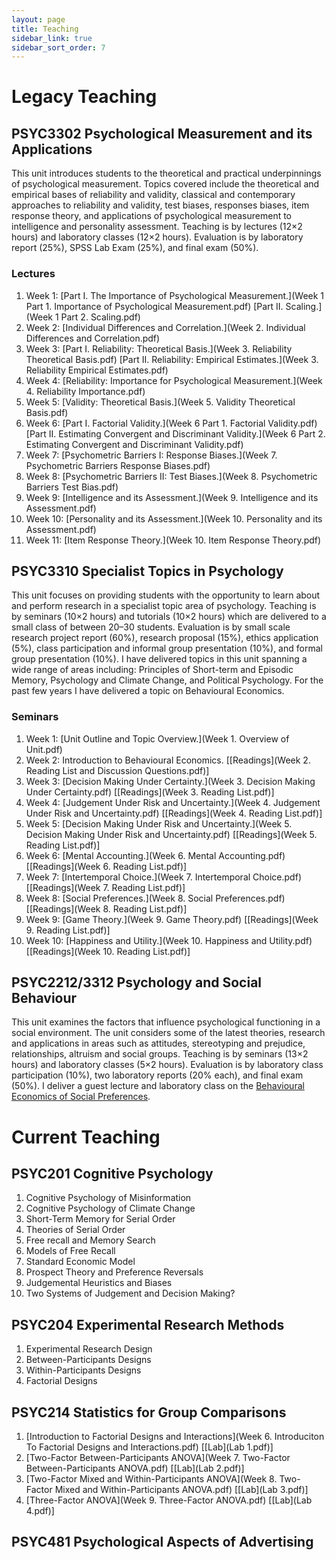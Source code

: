 ```yaml
---
layout: page
title: Teaching
sidebar_link: true
sidebar_sort_order: 7
---
```


<!-- Global site tag (gtag.js) - Google Analytics -->
<script async src="https://www.googletagmanager.com/gtag/js?id=UA-127807240-1"></script>
<script>
  window.dataLayer = window.dataLayer || [];
  function gtag(){dataLayer.push(arguments);}
  gtag('js', new Date());

  gtag('config', 'UA-127807240-1');
</script>

# Legacy Teaching

## PSYC3302 Psychological Measurement and its Applications 
This unit introduces students to the theoretical and practical underpinnings of psychological measurement. Topics covered include the theoretical and empirical bases of reliability and validity, classical and contemporary approaches to reliability and validity, test biases, responses biases, item response theory, and applications of psychological measurement to intelligence and personality assessment. Teaching is by lectures (12×2 hours) and laboratory classes (12×2 hours). Evaluation is by laboratory report (25%), SPSS Lab Exam (25%), and final exam (50%). 

### Lectures
1. Week 1: [Part I. The Importance of Psychological Measurement.](Week 1 Part 1. Importance of Psychological Measurement.pdf) [Part II. Scaling.](Week 1 Part 2. Scaling.pdf)
2. Week 2: [Individual Differences and Correlation.](Week 2. Individual Differences and Correlation.pdf)
3. Week 3: [Part I. Reliability: Theoretical Basis.](Week 3. Reliability Theoretical Basis.pdf) [Part II. Reliability: Empirical Estimates.](Week 3. Reliability Empirical Estimates.pdf)
4. Week 4: [Reliability: Importance for Psychological Measurement.](Week 4. Reliability Importance.pdf)
5. Week 5: [Validity: Theoretical Basis.](Week 5. Validity Theoretical Basis.pdf)
6. Week 6: [Part I. Factorial Validity.](Week 6 Part 1. Factorial Validity.pdf) [Part II. Estimating Convergent and Discriminant Validity.](Week 6 Part 2. Estimating Convergent and Discriminant Validity.pdf)
7. Week 7: [Psychometric Barriers I: Response Biases.](Week 7. Psychometric Barriers Response Biases.pdf)
8. Week 8: [Psychometric Barriers II: Test Biases.](Week 8. Psychometric Barriers Test Bias.pdf)
9. Week 9: [Intelligence and its Assessment.](Week 9. Intelligence and its Assessment.pdf)
10. Week 10: [Personality and its Assessment.](Week 10. Personality and its Assessment.pdf)
11. Week 11: [Item Response Theory.](Week 10. Item Response Theory.pdf)

## PSYC3310 Specialist Topics in Psychology
This unit focuses on providing students with the opportunity to learn about and perform research in a specialist topic area of psychology. Teaching is by seminars (10×2 hours) and tutorials (10×2 hours) which are delivered to a small class of between 20–30 students. Evaluation is by small scale research project report (60%), research proposal (15%), ethics application (5%), class participation and informal group presentation (10%), and formal group presentation (10%). I have delivered topics in this unit spanning a wide range of areas including: Principles of Short-term and Episodic Memory, Psychology and Climate Change, and Political Psychology. For the past few years I have delivered a topic on Behavioural Economics.

### Seminars
1. Week 1: [Unit Outline and Topic Overview.](Week 1. Overview of Unit.pdf) 
2. Week 2: Introduction to Behavioural Economics. [[Readings](Week 2. Reading List and Discussion Questions.pdf)]
3. Week 3: [Decision Making Under Certainty.](Week 3. Decision Making Under Certainty.pdf) [[Readings](Week 3. Reading List.pdf)]
4. Week 4: [Judgement Under Risk and Uncertainty.](Week 4. Judgement Under Risk and Uncertainty.pdf) [[Readings](Week 4. Reading List.pdf)]
5. Week 5: [Decision Making Under Risk and Uncertainty.](Week 5. Decision Making Under Risk and Uncertainty.pdf) [[Readings](Week 5. Reading List.pdf)]
6. Week 6: [Mental Accounting.](Week 6. Mental Accounting.pdf) [[Readings](Week 6. Reading List.pdf)]
7. Week 7: [Intertemporal Choice.](Week 7. Intertemporal Choice.pdf) [[Readings](Week 7. Reading List.pdf)]
8. Week 8: [Social Preferences.](Week 8. Social Preferences.pdf) [[Readings](Week 8. Reading List.pdf)]
9. Week 9: [Game Theory.](Week 9. Game Theory.pdf) [[Readings](Week 9. Reading List.pdf)]
10. Week 10: [Happiness and Utility.](Week 10. Happiness and Utility.pdf) [[Readings](Week 10. Reading List.pdf)]

## PSYC2212/3312 Psychology and Social Behaviour
This unit examines the factors that influence psychological functioning in a social environment. The unit considers some of the latest theories, research and applications in areas such as attitudes, stereotyping and prejudice, relationships, altruism and social groups. Teaching is by seminars (13×2 hours) and laboratory classes (5×2 hours). Evaluation is by laboratory class participation (10%), two laboratory reports (20% each), and final exam (50%). I deliver a guest lecture and laboratory class on the [Behavioural Economics of Social Preferences](Social.Preferences.pdf).

# Current Teaching

## PSYC201 Cognitive Psychology

1. Cognitive Psychology of Misinformation
2. Cognitive Psychology of Climate Change
3. Short-Term Memory for Serial Order
4. Theories of Serial Order
5. Free recall and Memory Search
6. Models of Free Recall
7. Standard Economic Model 
8. Prospect Theory and Preference Reversals
9. Judgemental Heuristics and Biases
10. Two Systems of Judgement and Decision Making?  

## PSYC204 Experimental Research Methods

1. Experimental Research Design
2. Between-Participants Designs
3. Within-Participants Designs
4. Factorial Designs

## PSYC214 Statistics for Group Comparisons

1. [Introduction to Factorial Designs and Interactions](Week 6. Introduciton To Factorial Designs and Interactions.pdf) [[Lab](Lab 1.pdf)]
2. [Two-Factor Between-Participants ANOVA](Week 7. Two-Factor Between-Participants ANOVA.pdf) [[Lab](Lab 2.pdf)]
3. [Two-Factor Mixed and Within-Participants ANOVA](Week 8. Two-Factor Mixed and Within-Participants ANOVA.pdf) [[Lab](Lab 3.pdf)]
4. [Three-Factor ANOVA](Week 9. Three-Factor ANOVA.pdf) [[Lab](Lab 4.pdf)]


## PSYC481 Psychological Aspects of Advertising
